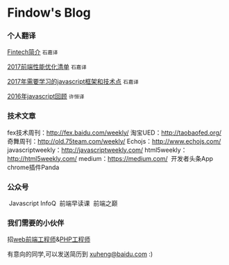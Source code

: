 Findow's Blog
=====================

### 个人翻译

[Fintech简介](https://github.com/Findow-team/Blog/issues/13) `石嘉译`

[2017前端性能优化清单](https://github.com/Findow-team/Blog/issues/11) `石嘉译`

[2017年需要学习的javascript框架和技术点](https://github.com/Findow-team/Blog/issues/4) `石嘉译`

[2016年javascript回顾](http://cnedwan.com/2016/12/21/%E8%AF%91-2016%E5%B9%B4Javascript%E5%9B%9E%E9%A1%BE.html) `许恒译`


### 技术文章

  fex技术周刊：http://fex.baidu.com/weekly/
  淘宝UED：http://taobaofed.org/
  奇舞周刊：http://old.75team.com/weekly/
  Echojs：http://www.echojs.com/
  javascriptweekly：http://javascriptweekly.com/
  html5weekly：http://html5weekly.com/ 
  medium：https://medium.com/
  开发者头条App
  chrome插件Panda
  

### 公众号
  Javascript
  InfoQ
  前端早读课
  前端之巅
  
### 我们需要的小伙伴

招[web前端工程师](https://github.com/Findow-team/Blog/issues/9)&[PHP工程师](https://github.com/Findow-team/Blog/issues/8)

有意向的同学,可以发送简历到 xuheng@baidu.com :)
